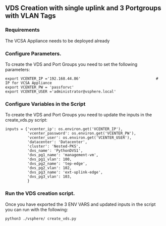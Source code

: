 ## VDS Creation with single uplink and 3 Portgroups with VLAN Tags

### Requirements

The VCSA Appliance needs to be deployed already

### Configure Parameters.

To create the VDS and Port Groups you need to set the following parameters:

``` 
export VCENTER_IP ='192.168.44.86'                                  # IP for VCSA Appliance
export VCENTER_PW = 'passforvc'
export VCENTER_USER ='administrator@vsphere.local'

```

### Configure Variables in the Script 

To create the VDS and Port Groups you need to update the inputs in the create_vds.py script:

``` 
inputs = {'vcenter_ip': os.environ.get('VCENTER_IP'),
          'vcenter_password': os.environ.get('VCENTER_PW'),
          'vcenter_user': os.environ.get('VCENTER_USER'),
          'datacenter': 'Datacenter',
          'cluster': 'Nested-PKS',
          'dvs_name': 'PythonDVS1',
          'dvs_pg1_name': 'management-vm',
          'dvs_pg1_vlan': 100,
          'dvs_pg2_name': 'tep-edge',
          'dvs_pg2_vlan': 102,
          'dvs_pg3_name': 'ext-uplink-edge',
          'dvs_pg3_vlan': 103,
          }
```

### Run the VDS creation script.
Once you have exported the 3 ENV VARS and updated inputs in the script you can run with the following:

```shell
python3 ./vsphere/ create_vds.py
```
